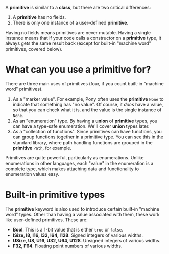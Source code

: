 A __primitive__ is similar to a __class__, but there are two critical differences:

1. A __primitive__ has no fields.
2. There is only one instance of a user-defined __primitive__.

Having no fields means primitives are never mutable. Having a single instance means that if your code calls a constructor on a __primitive__ type, it always gets the same result back (except for built-in "machine word" primitives, covered below).

# What can you use a __primitive__ for?

There are three main uses of primitives (four, if you count built-in "machine word" primitives).

1. As a "marker value". For example, Pony often uses the __primitive__ `None` to indicate that something has "no value". Of course, it _does_ have a value, so that you can check what it is, and the value is the single instance of `None`.
2. As an "enumeration" type. By having a __union__ of __primitive__ types, you can have a type-safe enumeration. We'll cover __union__ types later.
3. As a "collection of functions". Since primitives can have functions, you can group functions together in a primitive type. You can see this in the standard library, where path handling functions are grouped in the __primitive__ `Path`, for example.

Primitives are quite powerful, particularly as enumerations. Unlike enumerations in other languages, each "value" in the enumeration is a complete type, which makes attaching data and functionality to enumeration values easy.

# Built-in primitive types

The __primitive__ keyword is also used to introduce certain built-in "machine word" types. Other than having a value associated with them, these work like user-defined primitives. These are:

* __Bool__. This is a 1-bit value that is either `true` or `false`.
* __ISize, I8, I16, I32, I64, I128__. Signed integers of various widths.
* __USize, U8, U16, U32, U64, U128__. Unsigned integers of various widths.
* __F32, F64__. Floating point numbers of various widths.
